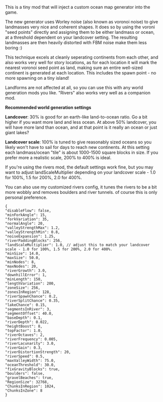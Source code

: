 This is a tiny mod that will inject a custom ocean map generator into the game.

The new generator uses Worley noise (also known as voronoi noise) to give landmasses very nice and coherent shapes. It does so by using the voroni "seed points" directly and assigning them to be either landmass or ocean, at a threshold dependent on your landcover setting. The resulting landmasses are then heavily distorted with FBM noise make them less boring :)

This technique excels at cleanly seperating continents from each other, and also works very well for story locations, as for each location it will mark the nearest voronoi seed point as land, making sure an entire well-sized continent is generated at each location. This includes the spawn point - no more spawning on a tiny island!

Landforms are not affected at all, so you can use this with any world generation mods you like. "Rivers" also works very well as a companion mod.

**Recommended world generation settings**

**Landcover**: 30% is good for an earth-like land-to-ocean ratio. Go a bit higher if you want more land and less ocean. At above 50% landcover, you will have more land than ocean, and at that point is it really an ocean or just giant lakes?

**Landcover scale**: 100% is tuned to give reasonably sized oceans so you likely won't have to sail for days to reach new continents. At this setting each landmass/ocean "tile" is about 1000-1500 square blocks in size. If you prefer more a realistic scale, 200% to 400% is ideal.

If you're using the rivers mod, the default settings work fine, but you may want to adjust landScaleMultiplier depending on your landcover scale - 1.0 for 100%, 1.5 for 200%, 2.0 for 400%.

You can also use my customized rivers config, it tunes the rivers to be a bit more wobbly and removes boulders and river tunnels. of course this is only personal preference.

```
{
"disableFlow": false,
"minForkAngle": 15,
"forkVariation": 35,
"normalAngle": 20,
"valleyStrengthMax": 1.2,
"valleyStrengthMin": 0.8,
"noiseExpansion": 1.25,
"riverPaddingBlocks": 256,
"landScaleMultiplier": 1.0, // adjust this to match your landcover scale - 1.0 for 100%, 1.5 for 200%, 2.0 for 400%.
"minSize": 14.0,
"maxSize": 50.0,
"minNodes": 8,
"maxNodes": 20,
"riverGrowth": 3.0,
"downhillError": 1,
"minLength": 150,
"lengthVariation": 200,
"zoneSize": 256,
"zonesInRegion": 128,
"riverSpawnChance": 0.2,
"riverSplitChance": 0.35,
"lakeChance": 0.15,
"segmentsInRiver": 3,
"segmentOffset": 40.0,
"baseDepth": 0.1,
"riverDepth": 0.022,
"heightBoost": 8,
"topFactor": 1.0,
"riverOctaves": 2,
"riverFrequency": 0.005,
"riverLacunarity": 3.0,
"riverGain": 0.3,
"riverDistortionStrength": 20,
"riverSpeed": 0.5,
"maxValleyWidth": 75.0,
"oceanThreshold": 30.0,
"fixGravityBlocks": true,
"boulders": false,
"gravelBeaches": true,
"RegionSize": 32768,
"ChunksInRegion": 1024,
"ChunksInZone": 8
}
```
